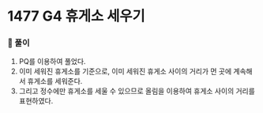 # 1477 G4 휴게소 세우기

### 📂 풀이
1. PQ를 이용하여 풀었다.
2. 이미 세워진 휴게소를 기준으로, 이미 세워진 휴게소 사이의 거리가 먼 곳에 계속해서 휴게소를 세워준다.
3. 그리고 정수에만 휴게소를 세울 수 있으므로 올림을 이용하여 휴게소 사이의 거리를 표현하였다.